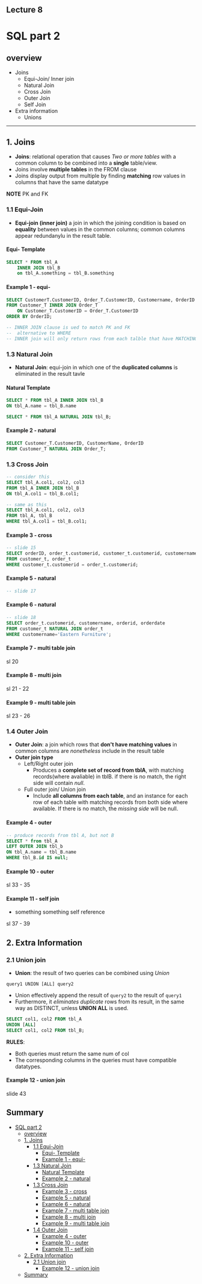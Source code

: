 ## Lecture 8

# SQL part 2

## overview

- Joins
  - Equi-Join/ Inner join
  - Natural Join
  - Cross Join
  - Outer Join
  - Self Join
- Extra information
  - Unions

---

## 1. Joins

- **Joins**: relational operation that causes *Two or more tables* with a common column to be combined into a **single** table/view.
- Joins involve **multiple tables** in the FROM clause
- Joins display output from multiple by finding **matching** row values in columns that have the same datatype

**NOTE** PK and FK

### 1.1 Equi-Join

- **Equi-join (inner join)** a join in which the joining condition is based on **equality** between values in the common columns; common columns appear redundanylu in the result table.

#### Equi- Template

```sql
SELECT * FROM tbl_A
    INNER JOIN tbl_B
    on tbl_A.something = tbl_B.something
```

#### Example 1 - equi-
	
```sql
SELECT CustomerT.CustomerID, Order_T.CustomerID, Customername, OrderID
FROM Customer_T INNER JOIN Order_T 
    ON Customer_T.CustomerID = Order_T.CustomerID
ORDER BY OrderID;

-- INNER JOIN clause is ued to match PK and FK
--  alternative to WHERE
-- INNER join will only return rows from each talble that have MATCHING rows in the other
```


### 1.3 Natural Join

- **Natural Join**: equi-join in which one of the **duplicated columns** is eliminated in the result tavle

#### Natural Template

```sql
SELECT * FROM tbl_A INNER JOIN tbl_B
ON tbl_A.name = tbl_B.name

SELECT * FROM tbl_A NATURAL JOIN tbl_B;
```

#### Example 2 - natural

```sql
SELECT Customer_T.CustomerID, CustomerName, OrderID
FROM Customer_T NATURAL JOIN Order_T;
```

### 1.3 Cross Join

```sql
-- consider this
SELECT tbl_A.col1, col2, col3
FROM tbl_A INNER JOIN tbl_B
ON tbl_A.col1 = tbl_B.col1;
```

```sql
-- same as this
SELECT tbl_A.col1, col2, col3
FROM tbl_A, tbl_B
WHERE tbl_A.col1 = tbl_B.col1;
```

#### Example 3 - cross

```sql
-- slide 15
SELECT orderID, order_t.customerid, customer_t.customerid, customername
FROM customer_t, order_t
WHERE customer_t.customerid = order_t.customerid;
```

#### Example 5 - natural

```sql
-- slide 17


```
#### Example 6 - natural

```sql
-- slide 18
SELECT order_t.customerid, customername, orderid, orderdate
FROM customer_t NATURAL JOIN order_t
WHERE customername='Eastern Furniture';
```

#### Example 7 - multi table join

sl 20

#### Example 8 - multi join

sl 21 - 22

#### Example 9 - multi table join

sl 23 - 26

### 1.4 Outer Join

- **Outer Join**: a join which rows that **don't have matching values** in common columns are *nonetheless* include in the result table
- **Outer join type**
  - Left/Right outer join
    - Produces a **complete set of record from tblA**, with matching records(where avaliable) in tblB. if there is no match, the right side will contain *null*.
  - Full outer join/ Union join
    - Include **all columns from each table**, and an instance for each row of each table with matching records from both side where available. If there is no match, the *missing side* will be null.

#### Example 4 - outer

```sql
-- produce records from tbl A, but not B
SELECT * from tbl_A
LEFT OUTER JOIN tbl_b
ON tbl_A.name = tbl_B.name
WHERE tbl_B.id IS null;
```
#### Example 10 - outer

sl 33 - 35

#### Example 11 - self join

- something something self reference

sl 37 - 39

## 2. Extra Information

### 2.1 Union join

- **Union**: the result of two queries can be combined using *Union*

`query1 UNION [ALL] query2`

- Union effectively append the result of `query2` to the result of `query1`
- Furthermore, it *eliminates duplicate* rows from its result, in the same way as DISTINCT, unless **UNION ALL** is used.

```sql
SELECT col1, col2 FROM tbl_A
UNION [ALL]
SELECT col1, col2 FROM tbl_B;
```

**RULES**:

- Both queries must return the same num of col
- The corresponding columns in the queries must have compatible datatypes.

#### Example 12 - union join

slide 43

## Summary

- [SQL part 2](#sql-part-2)
  - [overview](#overview)
  - [1. Joins](#1-joins)
    - [1.1 Equi-Join](#11-equi-join)
      - [Equi- Template](#equi--template)
      - [Example 1 - equi-](#example-1---equi)
    - [1.3 Natural Join](#13-natural-join)
      - [Natural Template](#natural-template)
      - [Example 2 - natural](#example-2---natural)
    - [1.3 Cross Join](#13-cross-join)
      - [Example 3 - cross](#example-3---cross)
      - [Example 5 - natural](#example-5---natural)
      - [Example 6 - natural](#example-6---natural)
      - [Example 7 - multi table join](#example-7---multi-table-join)
      - [Example 8 - multi join](#example-8---multi-join)
      - [Example 9 - multi table join](#example-9---multi-table-join)
    - [1.4 Outer Join](#14-outer-join)
      - [Example 4 - outer](#example-4---outer)
      - [Example 10 - outer](#example-10---outer)
      - [Example 11 - self join](#example-11---self-join)
  - [2. Extra Information](#2-extra-information)
    - [2.1 Union join](#21-union-join)
      - [Example 12 - union join](#example-12---union-join)
  - [Summary](#summary)
